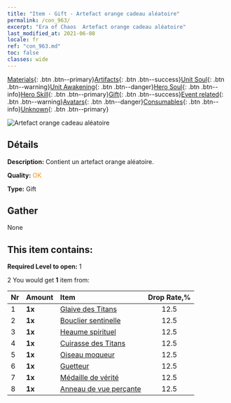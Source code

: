 ```yaml
---
title: "Item - Gift - Artefact orange cadeau aléatoire"
permalink: /con_963/
excerpt: "Era of Chaos  Artefact orange cadeau aléatoire"
last_modified_at: 2021-06-08
locale: fr
ref: "con_963.md"
toc: false
classes: wide
---
```

 [Materials](/ItemsFR/){: .btn .btn--primary}[Artifacts](/ItemsFR/Artifacts/){: .btn .btn--success}[Unit Soul](/ItemsFR/UnitSoul/){: .btn .btn--warning}[Unit Awakening](/ItemsFR/UnitAwakening/){: .btn .btn--danger}[Hero Soul](/ItemsFR/HeroSoul/){: .btn .btn--info}[Hero Skill](/ItemsFR/HeroSkill/){: .btn .btn--primary}[Gift](/ItemsFR/Gift/){: .btn .btn--success}[Event related](/ItemsFR/Events/){: .btn .btn--warning}[Avatars](/ItemsFR/Avatars/){: .btn .btn--danger}[Consumables](/ItemsFR/Consumables/){: .btn .btn--info}[Unknown](/ItemsFR/Unknown/){: .btn .btn--primary}

 ![Artefact orange cadeau aléatoire](/images/t/i_907046.png)

## Détails
 **Description:** Contient un artefact orange aléatoire.

 **Quality:** <span style="color: #FF8C00">OK</span>

 **Type:** Gift

## Gather

  None

## This item contains:

 **Required Level to open:** 1

 2 You would get **1** item  from:

  | Nr | Amount |     Item    | Drop Rate,% |
  |:---|:-------|:------------|:---------:|
  | 1 |  **1x** | [Glaive des Titans](/ItemsFR/art_156/) | 12.5 | 
  | 2 |  **1x** | [Bouclier sentinelle](/ItemsFR/art_157/) | 12.5 | 
  | 3 |  **1x** | [Heaume spirituel](/ItemsFR/art_158/) | 12.5 | 
  | 4 |  **1x** | [Cuirasse des Titans](/ItemsFR/art_159/) | 12.5 | 
  | 5 |  **1x** | [Oiseau moqueur](/ItemsFR/art_132/) | 12.5 | 
  | 6 |  **1x** | [Guetteur](/ItemsFR/art_133/) | 12.5 | 
  | 7 |  **1x** | [Médaille de vérité](/ItemsFR/art_134/) | 12.5 | 
  | 8 |  **1x** | [Anneau de vue perçante](/ItemsFR/art_135/) | 12.5 | 
